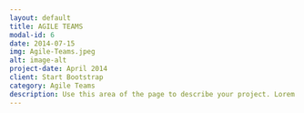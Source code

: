 ```yaml
---
layout: default
title: AGILE TEAMS
modal-id: 6
date: 2014-07-15
img: Agile-Teams.jpeg
alt: image-alt
project-date: April 2014
client: Start Bootstrap
category: Agile Teams
description: Use this area of the page to describe your project. Lorem ipsum dolor sit amet, consectetur adipisicing elit. Mollitia neque assumenda ipsam nihil, molestias magnam, recusandae quos quis inventore quisquam velit asperiores, vitae? Reprehenderit soluta, eos quod consequuntur itaque. Nam.
---
```

